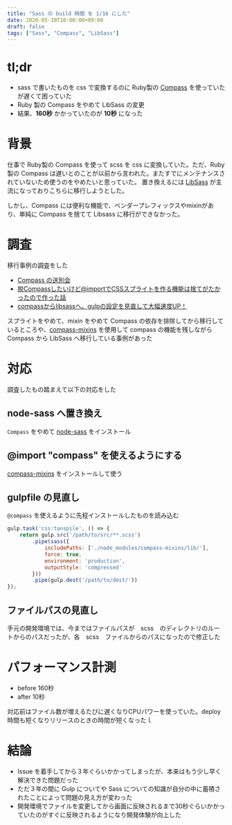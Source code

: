 ```yaml
---
title: "Sass の build 時間 を 1/16 にした"
date: 2020-05-30T16:00:00+09:00
draft: false
tags: ["Sass", "Compass", "LibSass"]
---
```


# tl;dr
- sass で書いたものを css で変換するのに Ruby製の [Compass](https://github.com/Compass/compass) を使っていたが遅くて困っていた
- Ruby 製の Compass をやめて LibSass の変更
- 結果、**160秒** かかっていたのが **10秒** になった

# 背景
仕事で Ruby製の Compass を使って scss を css に変換していた。ただ、Ruby製の Compass は遅いとのことが以前から言われた。またすでにメンテナンスされていないため使うのをやめたいと思っていた。
置き換えるには [LibSass](https://github.com/sass/libsass) が主流になっておりこちらに移行しようとした。

しかし、Compass には便利な機能で、ベンダープレフィックスやmixinがあり、単純に Compass を捨てて Libsass に移行ができなかった。

# 調査
移行事例の調査をした

- [Compass の送別会](https://tech.pepabo.com/2018/03/15/bye-bye-compass/)
- [脱Compassしたいけど@importでCSSスプライトを作る機能は捨てがたかったので作った話](https://tech.gmo-media.jp/post/155044941185/create-css-sprites-library-like-compass)
- [compassからlibsassへ。gulpの設定を見直して大幅速度UP！](https://www.okushin.co.jp/kodanuki_note/2017/10)

スプライトをやめて、mixin をやめて Compass の依存を排除してから移行しているところや、[compass-mixins](https://github.com/Igosuki/compass-mixins) を使用して compass の機能を残しながら Compass から LibSass へ移行している事例があった

# 対応

調査したもの踏まえて以下の対応をした

## node-sass へ置き換え

`Compass` をやめて [node-sass](https://github.com/sass/node-sass) をインストール

## @import "compass" を使えるようにする

[compass-mixins](https://github.com/Igosuki/compass-mixins) をインストールして使う

## gulpfile の見直し

`@compass` を使えるように先程インストールしたものを読み込む

```js
gulp.task('css:tanspile', () => {
    return gulp.src('/path/to/src/**.scss')
        .pipe(sass({
            includePaths: ['./node_modules/compass-mixins/lib/'], 
            force: true,
            environment: 'production',
            outputStyle: 'compressed'
        }))
        .pipe(gulp.dest('/path/to/dest/'))
});
```

## ファイルパスの見直し
手元の開発環境では、今まではファイルパスが　scss　のディレクトリのルートからのパスだったが、各　scss　ファイルからのパスになったので修正した

# パフォーマンス計測

- before 160秒
- after  10秒

対応前はファイル数が増えるたびに遅くなりCPUパワーを使っていた。deploy 時間も短くなりリリースのときの時間が短くなったｌ

# 結論
- Issue を着手してから３年ぐらいかかってしまったが、本来はもう少し早く解決できた問題だった
- ただ３年の間に Gulp についてや Sass についての知識が自分の中に蓄積されたことによって問題の見え方が変わった
- 開発環境でファイルを変更してから画面に反映されるまで30秒ぐらいかかっていたのがすぐに反映されるようになり開発体験が向上した

